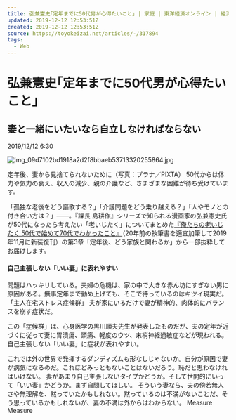 ```yaml
---
title: 弘兼憲史｢定年までに50代男が心得たいこと｣ | 家庭 | 東洋経済オンライン | 経済ニュースの新基準
updated: 2019-12-12 12:53:51Z
created: 2019-12-12 12:53:51Z
source: https://toyokeizai.net/articles/-/317894
tags:
  - Web
---
```


# 弘兼憲史｢定年までに50代男が心得たいこと｣

## 妻と一緒にいたいなら自立しなければならない

2019/12/12 6:30

![img_09d7102bd1918a2d2f8bbaeb53713320255864.jpg](../_resources/img_09d7102bd1918a2d2f8bbaeb53713320255864.jpg)

定年後、妻から見捨てられないために（写真：プラナ／PIXTA）
50代からは体力や気力の衰え、収入の減少、親の介護など、さまざまな困難が待ち受けています。

「孤独な老後をどう謳歌する？」「介護問題をどう乗り越える？」「人やモノとの付き合い方は？」――。『課長 島耕作』シリーズで知られる漫画家の弘兼憲史氏が50代になったら考えたい「老いじたく」についてまとめた[『俺たちの老いじたく 50代で始めて70代でわかったこと』](http://www.amazon.co.jp/o/ASIN/4396617119/toyokeizaia-22/)（20年前の執筆書を適宜加筆して2019年11月に新装復刊）の第3章「定年後、どう家族と関わるか」から一部抜粋してお届けします。

#### 自己主張しない「いい妻」に表れやすい

問題はハッキリしている。夫婦の危機は、家の中で大きな赤ん坊にすぎない男に原因がある。無事定年まで勤め上げても、そこで待っているのはキツイ現実だ。
「主人在宅ストレス症候群」
夫が家にいるだけで妻が精神的、肉体的にバランスを崩す症状だ。

この「症候群」は、心身医学の黒川順夫先生が発表したものだが、夫の定年が近づくに従って妻に胃潰瘍、頭痛、軽度のウツ、末梢神経過敏症などが現われる。自己主張しない「いい妻」に症状が表れやすい。

これでは外の世界で発揮するダンディズムも形なしじゃないか。自分が原因で妻が病気になるのだ。これほどみっともないことはないだろう。恥だと思わなければいけない。
妻があまり自己主張しないタイプかどうか。そして世間的にいって「いい妻」かどうか。まず自問してほしい。
そういう妻なら、夫の傍若無人さや無理解を、黙っていたかもしれない。黙っているのは不満がないことだ、そう思っているかもしれないが、妻の不満は外からはわからない。
Measure
Measure